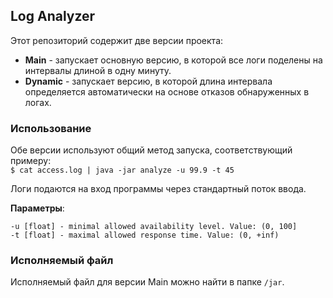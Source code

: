 ## Log Analyzer
Этот репозиторий содержит две версии проекта:   
* **Main** - запускает основную версию, в которой все логи поделены на интервалы длиной в одну минуту.
* **Dynamic** - запускает версию, в которой длина интервала определяется автоматически на основе отказов обнаруженных в логах.

### Использование
Обе версии используют общий метод запуска, соответствующий примеру:  
```$ cat access.log | java -jar analyze -u 99.9 -t 45```

Логи подаются на вход программы через стандартный поток ввода.   

**Параметры**:
```
-u [float] - minimal allowed availability level. Value: (0, 100]
-t [float] - maximal allowed response time. Value: (0, +inf)
```

### Исполняемый файл
Исполняемый файл для версии Main можно найти в папке `/jar`.